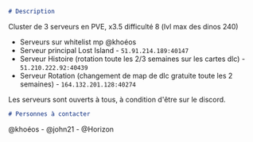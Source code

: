 ```md
# Description
```
Cluster de 3 serveurs en PVE, x3.5 difficulté 8 (lvl max des dinos 240)
- Serveurs sur whitelist mp @khoéos 
- Serveur principal Lost Island - `51.91.214.189:40147`
- Serveur Histoire (rotation toute les 2/3 semaines sur les cartes dlc) - `51.210.222.92:40439`
- Serveur Rotation (changement de map de dlc gratuite toute les 2 semaines) - `164.132.201.128:40274`

Les serveurs sont ouverts à tous, à condition d'être sur le discord.

```md
# Personnes à contacter
```
@khoéos - @john21 - @Horizon